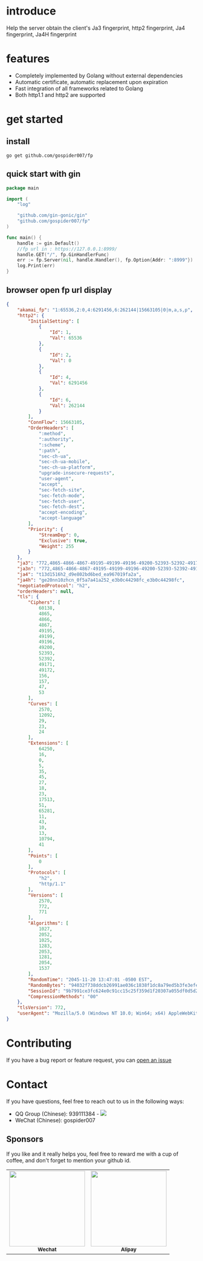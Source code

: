 # introduce
Help the server obtain the client's Ja3 fingerprint, http2 fingerprint, Ja4 fingerprint, Ja4H fingerprint
# features
* Completely implemented by Golang without external dependencies
* Automatic certificate, automatic replacement upon expiration
* Fast integration of all frameworks related to Golang
* Both http1.1 and http2 are supported

# get started
## install
```
go get github.com/gospider007/fp
```
## quick start with gin
```go
package main

import (
	"log"

	"github.com/gin-gonic/gin"
	"github.com/gospider007/fp"
)

func main() {
	handle := gin.Default()
	//fp url in : https://127.0.0.1:8999/
	handle.GET("/", fp.GinHandlerFunc)
	err := fp.Server(nil, handle.Handler(), fp.Option{Addr: ":8999"})
	log.Print(err)
}
```
## browser open fp url display
```json
{
    "akamai_fp": "1:65536,2:0,4:6291456,6:262144|15663105|0|m,a,s,p",
    "http2": {
        "InitialSetting": [
            {
                "Id": 1,
                "Val": 65536
            },
            {
                "Id": 2,
                "Val": 0
            },
            {
                "Id": 4,
                "Val": 6291456
            },
            {
                "Id": 6,
                "Val": 262144
            }
        ],
        "ConnFlow": 15663105,
        "OrderHeaders": [
            ":method",
            ":authority",
            ":scheme",
            ":path",
            "sec-ch-ua",
            "sec-ch-ua-mobile",
            "sec-ch-ua-platform",
            "upgrade-insecure-requests",
            "user-agent",
            "accept",
            "sec-fetch-site",
            "sec-fetch-mode",
            "sec-fetch-user",
            "sec-fetch-dest",
            "accept-encoding",
            "accept-language"
        ],
        "Priority": {
            "StreamDep": 0,
            "Exclusive": true,
            "Weight": 255
        }
    },
    "ja3": "772,4865-4866-4867-49195-49199-49196-49200-52393-52392-49171-49172-156-157-47-53,16-0-5-35-45-27-18-23-17513-51-65281-11-43-10-13-41,12092-29-23-24,0",
    "ja3n": "772,4865-4866-4867-49195-49199-49196-49200-52393-52392-49171-49172-156-157-47-53,,12092-29-23-24,0",
    "ja4": "t13d1516h2_d9e802bd6bed_ea967019fa2a",
    "ja4h": "ge20nn10zhcn_0f5a7a41a252_e3b0c44298fc_e3b0c44298fc",
    "negotiatedProtocol": "h2",
    "orderHeaders": null,
    "tls": {
        "Ciphers": [
            60138,
            4865,
            4866,
            4867,
            49195,
            49199,
            49196,
            49200,
            52393,
            52392,
            49171,
            49172,
            156,
            157,
            47,
            53
        ],
        "Curves": [
            2570,
            12092,
            29,
            23,
            24
        ],
        "Extensions": [
            64250,
            16,
            0,
            5,
            35,
            45,
            27,
            18,
            23,
            17513,
            51,
            65281,
            11,
            43,
            10,
            13,
            10794,
            41
        ],
        "Points": [
            0
        ],
        "Protocols": [
            "h2",
            "http/1.1"
        ],
        "Versions": [
            2570,
            772,
            771
        ],
        "Algorithms": [
            1027,
            2052,
            1025,
            1283,
            2053,
            1281,
            2054,
            1537
        ],
        "RandomTime": "2045-11-20 13:47:01 -0500 EST",
        "RandomBytes": "94032f738ddcb26991ae036c1838f1dc8a79ed5b3fe3efefee89cec7",
        "SessionId": "9b7991ce3fc624e0c91cc15c25f359d1f20307a055df0d5d27a31f98ce4fd74d",
        "CompressionMethods": "00"
    },
    "tlsVersion": 772,
    "userAgent": "Mozilla/5.0 (Windows NT 10.0; Win64; x64) AppleWebKit/537.36 (KHTML, like Gecko) Chrome/118.0.0.0 Safari/537.36 Edg/118.0.2088.61"
}
```
# Contributing
If you have a bug report or feature request, you can [open an issue](../../issues/new)
# Contact
If you have questions, feel free to reach out to us in the following ways:
* QQ Group (Chinese): 939111384 - <a href="http://qm.qq.com/cgi-bin/qm/qr?_wv=1027&k=yI72QqgPExDqX6u_uEbzAE_XfMW6h_d3&jump_from=webapi"><img src="https://pub.idqqimg.com/wpa/images/group.png"></a>
* WeChat (Chinese): gospider007

## Sponsors
If you like and it really helps you, feel free to reward me with a cup of coffee, and don't forget to mention your github id.
<table>
    <tr>
        <td align="center">
            <img src="https://github.com/gospider007/tools/blob/master/play/wx.jpg?raw=true" height="200px" width="200px"   alt=""/>
            <br />
            <sub><b>Wechat</b></sub>
        </td>
        <td align="center">
            <img src="https://github.com/gospider007/tools/blob/master/play/qq.jpg?raw=true" height="200px" width="200px"   alt=""/>
            <br />
            <sub><b>Alipay</b></sub>
        </td>
    </tr>
</table>


